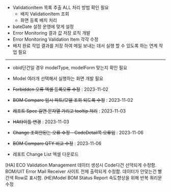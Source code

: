 - ValidationItem 목록 추출 ALL 처리 방법 확인 필요
	- 배치 ValidationItem 조회
	- 화면 등록 배치 처리
- bateDate 설정 운영에 맞게 설정
- Error Monitoring 결과 값 저장 로직 개발
- Error Monitoring Validation Item 각각 수정
- 배치 완료 작업 결과를 저장 하여 메일 보내는 데서 실행 할 수 있도록 하는 연계 작업 필요
---
- obid단건일 경우 modelType, modelForm 맞는지 확인 필요
- Model 여러개 선택해서 실행하는 화면 개발 필요

- ~~Forbidden 오류 엑셀 등록오류 수정~~ : 2023-11-02
- ~~BOM Compare 임시 파트/모델 조회 되도록 수정~~ : 2023-11-02
- ~~레포트 Spec 길면 문자열 가리고 tooltip 처리~~ : 2023-11-03
- ~~HA타이틀 변경~~ : 2023-11-03

- ~~Change 조회안된는 오류 수정 - CodeDetail쪽 오류임~~ : 2023-11-06
- ~~BOM Compare QTY 비교 수정~~ : 2023-11-06
- 레포트 Change List 엑셀 다운로드


[HA]
ECO Validation Management 데이터 생성시 Code다건 선댁되게 수정함.
BOM/UIT Error Mail Receiver 사이트 전체 출력되게 수정함. 데이터가 안맞는건 빨간색 Row로 표시함.
(HE)Model BOM Status Report 속도향상을 위해 반복 쿼리문 수정